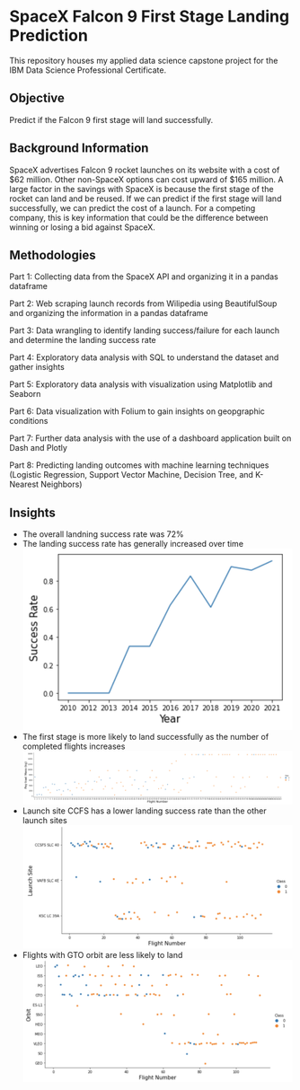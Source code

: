 # SpaceX Falcon 9 First Stage Landing Prediction
This repository houses my applied data science capstone project for the IBM Data Science Professional Certificate.
## Objective
Predict if the Falcon 9 first stage will land successfully.
## Background Information
SpaceX advertises Falcon 9 rocket launches on its website with a cost of $62 million. Other non-SpaceX options can cost upward of $165 million. A large factor in the savings with SpaceX is because the first stage of the rocket can land and be reused. If we can predict if the first stage will land successfully, we can predict the cost of a launch. For a competing company, this is key information that could be the difference between winning or losing a bid against SpaceX. 
## Methodologies
Part 1: Collecting data from the SpaceX API and organizing it in a pandas dataframe

Part 2: Web scraping launch records from Wilipedia using BeautifulSoup and organizing the information in a pandas dataframe

Part 3: Data wrangling to identify landing success/failure for each launch and determine the landing success rate

Part 4: Exploratory data analysis with SQL to understand the dataset and gather insights

Part 5: Exploratory data analysis with visualization using Matplotlib and Seaborn

Part 6: Data visualization with Folium to gain insights on geopgraphic conditions

Part 7: Further data analysis with the use of a dashboard application built on Dash and Plotly

Part 8: Predicting landing outcomes with machine learning techniques (Logistic Regression, Support Vector Machine, Decision Tree, and K-Nearest Neighbors)
## Insights
*  The overall landning success rate was 72%
*  The landing success rate has generally increased over time
![alt text](https://github.com/edwardjmoore/SpaceX-Falcon-9-First-Stage-Landing-Prediction/blob/main/images/successrate.png?raw=true)
*  The first stage is more likely to land successfully as the number of completed flights increases
![alt text](https://github.com/edwardjmoore/SpaceX-Falcon-9-First-Stage-Landing-Prediction/blob/main/images/payloadmass-vs-flightnumber.png?raw=true)
*  Launch site CCFS has a lower landing success rate than the other launch sites
![alt text](https://github.com/edwardjmoore/SpaceX-Falcon-9-First-Stage-Landing-Prediction/blob/main/images/launchsite-vs-flightnumber.png?raw=true)
*  Flights with GTO orbit are less likely to land
![alt text](https://github.com/edwardjmoore/SpaceX-Falcon-9-First-Stage-Landing-Prediction/blob/main/images/orbit-vs-flightnumber.png?raw=true)
